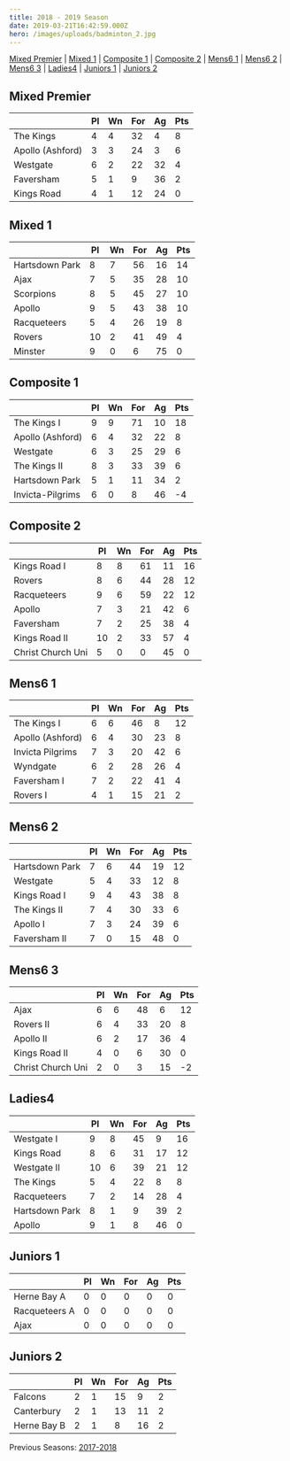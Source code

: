 ```yaml
---
title: 2018 - 2019 Season
date: 2019-03-21T16:42:59.000Z
hero: /images/uploads/badminton_2.jpg
---
```

[Mixed Premier](#mixed-premier) | [Mixed 1](#mixed-1) | [Composite 1](#composite-1) | [Composite 2](#composite-2) | [Mens6 1](#mens6-1) | [Mens6 2](#mens6-2) | [Mens6 3](#mens6-3) | [Ladies4](#ladies4) | [Juniors 1](#juniors-1) | [Juniors 2](#juniors-2)

## Mixed Premier

|                  | Pl  | Wn  | For | Ag  | Pts |
| ---------------- | --- | --- | --- | --- | --- |
| The Kings        | 4   | 4   | 32  | 4   | 8   |
| Apollo (Ashford) | 3   | 3   | 24  | 3   | 6   |
| Westgate         | 6   | 2   | 22  | 32  | 4   |
| Faversham        | 5   | 1   | 9   | 36  | 2   |
| Kings Road       | 4   | 1   | 12  | 24  | 0   |

## Mixed 1

|                | Pl  | Wn  | For | Ag  | Pts |
| -------------- | --- | --- | --- | --- | --- |
| Hartsdown Park | 8   | 7   | 56  | 16  | 14  |
| Ajax           | 7   | 5   | 35  | 28  | 10  |
| Scorpions      | 8   | 5   | 45  | 27  | 10  |
| Apollo         | 9   | 5   | 43  | 38  | 10  |
| Racqueteers    | 5   | 4   | 26  | 19  | 8   |
| Rovers         | 10  | 2   | 41  | 49  | 4   |
| Minster        | 9   | 0   | 6   | 75  | 0   |

## Composite 1

|                  | Pl  | Wn  | For | Ag  | Pts |
| ---------------- | --- | --- | --- | --- | --- |
| The Kings I      | 9   | 9   | 71  | 10  | 18  |
| Apollo (Ashford) | 6   | 4   | 32  | 22  | 8   |
| Westgate         | 6   | 3   | 25  | 29  | 6   |
| The Kings II     | 8   | 3   | 33  | 39  | 6   |
| Hartsdown Park   | 5   | 1   | 11  | 34  | 2   |
| Invicta-Pilgrims | 6   | 0   | 8   | 46  | \-4 |

## Composite 2

|                   | Pl  | Wn  | For | Ag  | Pts |
| ----------------- | --- | --- | --- | --- | --- |
| Kings Road I      | 8   | 8   | 61  | 11  | 16  |
| Rovers            | 8   | 6   | 44  | 28  | 12  |
| Racqueteers       | 9   | 6   | 59  | 22  | 12  |
| Apollo            | 7   | 3   | 21  | 42  | 6   |
| Faversham         | 7   | 2   | 25  | 38  | 4   |
| Kings Road II     | 10  | 2   | 33  | 57  | 4   |
| Christ Church Uni | 5   | 0   | 0   | 45  | 0   |

## Mens6 1

|                  | Pl  | Wn  | For | Ag  | Pts |
| ---------------- | --- | --- | --- | --- | --- |
| The Kings I      | 6   | 6   | 46  | 8   | 12  |
| Apollo (Ashford) | 6   | 4   | 30  | 23  | 8   |
| Invicta Pilgrims | 7   | 3   | 20  | 42  | 6   |
| Wyndgate         | 6   | 2   | 28  | 26  | 4   |
| Faversham I      | 7   | 2   | 22  | 41  | 4   |
| Rovers I         | 4   | 1   | 15  | 21  | 2   |

## Mens6 2

|                | Pl  | Wn  | For | Ag  | Pts |
| -------------- | --- | --- | --- | --- | --- |
| Hartsdown Park | 7   | 6   | 44  | 19  | 12  |
| Westgate       | 5   | 4   | 33  | 12  | 8   |
| Kings Road I   | 9   | 4   | 43  | 38  | 8   |
| The Kings II   | 7   | 4   | 30  | 33  | 6   |
| Apollo I       | 7   | 3   | 24  | 39  | 6   |
| Faversham II   | 7   | 0   | 15  | 48  | 0   |

## Mens6 3

|                   | Pl  | Wn  | For | Ag  | Pts |
| ----------------- | --- | --- | --- | --- | --- |
| Ajax              | 6   | 6   | 48  | 6   | 12  |
| Rovers II         | 6   | 4   | 33  | 20  | 8   |
| Apollo II         | 6   | 2   | 17  | 36  | 4   |
| Kings Road II     | 4   | 0   | 6   | 30  | 0   |
| Christ Church Uni | 2   | 0   | 3   | 15  | \-2 |

## Ladies4

|                | Pl  | Wn  | For | Ag  | Pts |
| -------------- | --- | --- | --- | --- | --- |
| Westgate I     | 9   | 8   | 45  | 9   | 16  |
| Kings Road     | 8   | 6   | 31  | 17  | 12  |
| Westgate II    | 10  | 6   | 39  | 21  | 12  |
| The Kings      | 5   | 4   | 22  | 8   | 8   |
| Racqueteers    | 7   | 2   | 14  | 28  | 4   |
| Hartsdown Park | 8   | 1   | 9   | 39  | 2   |
| Apollo         | 9   | 1   | 8   | 46  | 0   |

## Juniors 1

|               | Pl  | Wn  | For | Ag  | Pts |
| ------------- | --- | --- | --- | --- | --- |
| Herne Bay A   | 0   | 0   | 0   | 0   | 0   |
| Racqueteers A | 0   | 0   | 0   | 0   | 0   |
| Ajax          | 0   | 0   | 0   | 0   | 0   |

## Juniors 2

|             | Pl  | Wn  | For | Ag  | Pts |
| ----------- | --- | --- | --- | --- | --- |
| Falcons     | 2   | 1   | 15  | 9   | 2   |
| Canterbury  | 2   | 1   | 13  | 11  | 2   |
| Herne Bay B | 2   | 1   | 8   | 16  | 2   |

Previous Seasons: [2017-2018](/tables/season-2017-2018)
